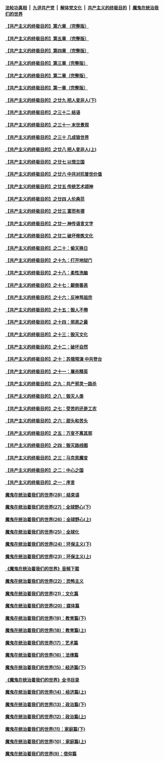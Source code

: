####  [法轮功真相](../../../../basic/blob/master/README.md?t=04051231) &nbsp;|&nbsp; [九评共产党](../../../../9ping.md/blob/master/README.md?t=04051231) &nbsp;|&nbsp; [解体党文化](../../../../jtdwh.md/blob/master/README.md?t=04051231)  &nbsp;|&nbsp; [共产主义的终极目的](../../../../gczydzjmd.md/blob/master/README.md?t=04051231) &nbsp;|&nbsp; [魔鬼在统治我们的世界](../../../../mgztzwmdsj.md/blob/master/README.md?t=04051231) 

#### [【共产主义的终极目的】第六章 （完整版）](../pages/nsc422/n11428913.md?t=04051231) 

#### [【共产主义的终极目的】第五章 （完整版）](../pages/nsc422/n11428912.md?t=04051231) 

#### [【共产主义的终极目的】第四章 （完整版）](../pages/nsc422/n11428907.md?t=04051231) 

#### [【共产主义的终极目的】第三章（完整版）](../pages/nsc422/n11428848.md?t=04051231) 

#### [【共产主义的终极目的】第二章（完整版）](../pages/nsc422/n11428831.md?t=04051231) 

#### [【共产主义的终极目的】第一章（完整版）](../pages/nsc422/n11417651.md?t=04051231) 

#### [【共产主义的终极目的】之廿九 把人变非人(下)](../pages/nsc422/n11344140.md?t=04051231) 

#### [【共产主义的终极目的】之三十二 结语](../pages/nsc422/n11360535.md?t=04051231) 

#### [【共产主义的终极目的】之三十一 末世景观](../pages/nsc422/n11351129.md?t=04051231) 

#### [【共产主义的终极目的】之三十 几成狼世界](../pages/nsc422/n11348280.md?t=04051231) 

#### [【共产主义的终极目的】之廿八 把人变非人(上)](../pages/nsc422/n11340492.md?t=04051231) 

#### [【共产主义的终极目的】之廿七 以恨立国](../pages/nsc422/n11336944.md?t=04051231) 

#### [【共产主义的终极目的】之廿六 中共对抗普世价值](../pages/nsc422/n11324785.md?t=04051231) 

#### [【共产主义的终极目的】之廿五 传统艺术颂神](../pages/nsc422/n11296396.md?t=04051231) 

#### [【共产主义的终极目的】之廿四 人伦典范](../pages/nsc422/n11296397.md?t=04051231) 

#### [【共产主义的终极目的】之廿三 富而有德](../pages/nsc422/n11283598.md?t=04051231) 

#### [【共产主义的终极目的】之廿一 神传语言文字](../pages/nsc422/n11263265.md?t=04051231) 

#### [【共产主义的终极目的】之廿二 破坏修炼文化](../pages/nsc422/n11245728.md?t=04051231) 

#### [【共产主义的终极目的】之二十：偷天换日](../pages/nsc422/n11238846.md?t=04051231) 

#### [【共产主义的终极目的】之十九：打开地狱门](../pages/nsc422/n11206376.md?t=04051231) 

#### [【共产主义的终极目的】之十八：柔性洗脑](../pages/nsc422/n11199994.md?t=04051231) 

#### [【共产主义的终极目的】之十七：颠倒善恶](../pages/nsc422/n11179782.md?t=04051231) 

#### [【共产主义的终极目的】之十六：反神骂祖宗](../pages/nsc422/n11166798.md?t=04051231) 

#### [【共产主义的终极目的】之十五：毁人不倦](../pages/nsc422/n11166792.md?t=04051231) 

#### [【共产主义的终极目的】之十四：邪恶之最](../pages/nsc422/n11150249.md?t=04051231) 

#### [【共产主义的终极目的】之十三：毁灭文化](../pages/nsc422/n11135227.md?t=04051231) 

#### [【共产主义的终极目的】之十二：破坏自然](../pages/nsc422/n11135214.md?t=04051231) 

#### [【共产主义的终极目的】之十：苏俄预演 中共登台](../pages/nsc422/n11118424.md?t=04051231) 

#### [【共产主义的终极目的】之十一：屠杀精英](../pages/nsc422/n11118442.md?t=04051231) 

#### [【共产主义的终极目的】之九：共产邪灵一路杀](../pages/nsc422/n11114139.md?t=04051231) 

#### [【共产主义的终极目的】之八：毁灭人类](../pages/nsc422/n11108503.md?t=04051231) 

#### [【共产主义的终极目的】之七：受苦的还是工农](../pages/nsc422/n11101809.md?t=04051231) 

#### [【共产主义的终极目的】之六：甜头和苦头](../pages/nsc422/n11096971.md?t=04051231) 

#### [【共产主义的终极目的】之五：万变不离其邪](../pages/nsc422/n11091285.md?t=04051231) 

#### [【共产主义的终极目的】之四：毁灭路线图](../pages/nsc422/n11086284.md?t=04051231) 

#### [【共产主义的终极目的】之三：马克思魔变](../pages/nsc422/n11061941.md?t=04051231) 

#### [【共产主义的终极目的】之二：中心之国](../pages/nsc422/n11047728.md?t=04051231) 

#### [【共产主义的终极目的】之一：序言](../pages/nsc422/n11086077.md?t=04051231) 

#### [魔鬼在统治着我们的世界(28)：结束语](../pages/nsc422/n10936246.md?t=04051231) 

#### [魔鬼在统治着我们的世界(27)：全球野心(下)](../pages/nsc422/n10928319.md?t=04051231) 

#### [魔鬼在统治着我们的世界(26)：全球野心(上)](../pages/nsc422/n10900318.md?t=04051231) 

#### [魔鬼在统治着我们的世界(25)：全球化](../pages/nsc422/n10788205.md?t=04051231) 

#### [魔鬼在统治着我们的世界(24)：环保主义(下)](../pages/nsc422/n10695307.md?t=04051231) 

#### [魔鬼在统治着我们的世界(23)：环保主义(上)](../pages/nsc422/n10688613.md?t=04051231) 

#### [《魔鬼在统治着我们的世界》音频下载](../pages/nsc422/n10635553.md?t=04051231) 

#### [魔鬼在统治着我们的世界(22)：恐怖主义](../pages/nsc422/n10614727.md?t=04051231) 

#### [魔鬼在统治着我们的世界(21)：文化篇](../pages/nsc422/n10597706.md?t=04051231) 

#### [魔鬼在统治着我们的世界(20)：媒体篇](../pages/nsc422/n10586579.md?t=04051231) 

#### [魔鬼在统治着我们的世界(19)：教育篇(下)](../pages/nsc422/n10564808.md?t=04051231) 

#### [魔鬼在统治着我们的世界(18)：教育篇(上)](../pages/nsc422/n10526970.md?t=04051231) 

#### [魔鬼在统治着我们的世界(17)：艺术篇](../pages/nsc422/n10499093.md?t=04051231) 

#### [魔鬼在统治着我们的世界(16)：法律篇](../pages/nsc422/n10485969.md?t=04051231) 

#### [魔鬼在统治着我们的世界(15)：经济篇(下)](../pages/nsc422/n10469975.md?t=04051231) 

#### [《魔鬼在统治着我们的世界》全书目录](../pages/nsc422/n10464261.md?t=04051231) 

#### [魔鬼在统治着我们的世界(14)：经济篇(上)](../pages/nsc422/n10457370.md?t=04051231) 

#### [魔鬼在统治着我们的世界(13)：政治篇(下)](../pages/nsc422/n10448270.md?t=04051231) 

#### [魔鬼在统治着我们的世界(12)：政治篇(上)](../pages/nsc422/n10444576.md?t=04051231) 

#### [魔鬼在统治着我们的世界(11)：家庭篇(下)](../pages/nsc422/n10440961.md?t=04051231) 

#### [魔鬼在统治着我们的世界(10)：家庭篇(上)](../pages/nsc422/n10435448.md?t=04051231) 

#### [魔鬼在统治着我们的世界(9)：信仰篇](../pages/nsc422/n10432159.md?t=04051231) 

